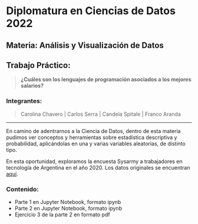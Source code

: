 # Diplomatura en Ciencias de Datos 2022

## **Materia: Análisis y Visualización de Datos**

## Trabajo Práctico: 
> **¿Cuáles son los lenguajes de programación asociados a los mejores salarios?**

### **Integrantes:**

> Carolina Chavero  |  Carlos Serra  |  Candela Spitale  |  Franco Aranda
---

En camino de adentrarnos a la Ciencia de Datos, dentro de esta materia pudimos ver conceptos y herramientas sobre estadística descriptiva y probabilidad, aplicándolas en una y varias variables aleatorias, de distinto tipo. 

En esta oportunidad, exploramos la encuesta Sysarmy a trabajadores en tecnología de Argentina en el año 2020. Los datos originales se encuentran [aquí](https://sysarmy.com/blog/posts/resultados-de-la-encuesta-de-sueldos-2022-1/).

### Contenido:

* Parte 1 en Jupyter Notebook, formato ipynb 
* Parte 2 en Jupyter Notebook, formato ipynb
* Ejercicio 3 de la parte 2 en formato pdf 
